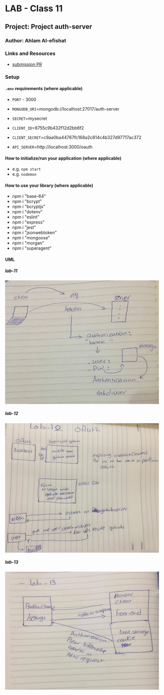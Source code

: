 # LAB - Class 11

## Project: Project auth-server

### Author: Ahlam Al-efishat

### Links and Resources

- [submission PR](https://github.com/AhlamAlefishat-401-advanced-javascript/auth-server/pull/3)


### Setup

#### `.env` requirements (where applicable)

- `PORT` - 3000
- `MONGODB_URI`=mongodb://localhost:27017/auth-server

- `SECRET`=mysecret
- `CLIENT_ID`=8755c9b432f12d2bb6f2
- `CLIENT_SECRET`=c9aa0ba44767fc168a2c814c4b327d97717ac372
- `API_SERVER`=http://localhost:3000/oauth

#### How to initialize/run your application (where applicable)

- e.g. `npm start`
- e.g. `nodemon`

#### How to use your library (where applicable)
- npm i "base-64"
- npm i "bcrypt"
- npm i "bcryptjs"
- npm i "dotenv"
- npm i "eslint"
- npm i "express"
- npm i "jest"
- npm i "jsonwebtoken"
- npm i "mongoose"
- npm i "morgan"
- npm i "superagent"


#### UML
##### lab-11
![](https://github.com/AhlamAlefishat-401-advanced-javascript/auth-server/blob/master/lab-11.jpg)

##### lab-12
![](https://github.com/AhlamAlefishat-401-advanced-javascript/auth-server/blob/master/lab-12.jpg)

##### lab-13
![](https://github.com/AhlamAlefishat-401-advanced-javascript/auth-server/blob/master/lab-13.jpg)


